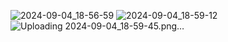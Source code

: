 ![2024-09-04_18-56-59](https://github.com/user-attachments/assets/9b57846a-31af-413e-bd0a-733a4b6c7fdb)
![2024-09-04_18-59-12](https://github.com/user-attachments/assets/d64ae863-8e81-4e54-98f9-1c5410b6a79e)
![Uploading 2024-09-04_18-59-45.png…]()
